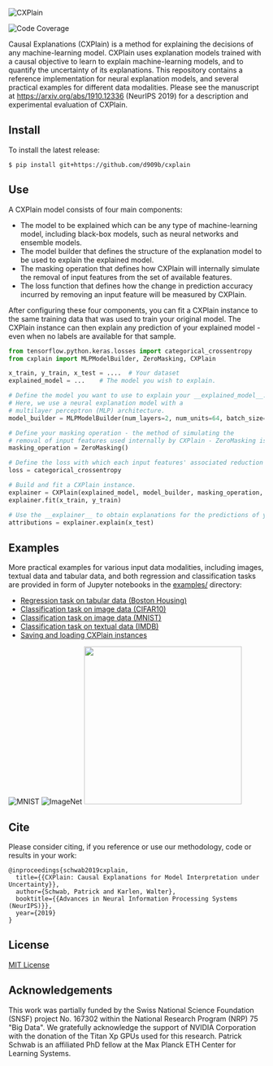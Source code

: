 ![CXPlain](http://schwabpatrick.com/img/cxplain_logo.png)

![Code Coverage](https://img.shields.io/badge/Coverage-88%25-green)

Causal Explanations (CXPlain) is a method for explaining the decisions of any machine-learning model. CXPlain uses explanation models trained with a causal objective to learn to explain machine-learning models, and to quantify the uncertainty of its explanations. This repository contains a reference implementation for neural explanation models, and several practical examples for different data modalities. Please see the manuscript at https://arxiv.org/abs/1910.12336 (NeurIPS 2019) for a description and experimental evaluation of CXPlain.

## Install

To install the latest release:

```
$ pip install git+https://github.com/d909b/cxplain
```

## Use

A CXPlain model consists of four main components:
- The model to be explained which can be any type of machine-learning model, including black-box models, such as neural networks and ensemble models.
- The model builder that defines the structure of the explanation model to be used to explain the explained model.
- The masking operation that defines how CXPlain will internally simulate the removal of input features from the set of available features.
- The loss function that defines how the change in prediction accuracy incurred by removing an input feature will be measured by CXPlain.

After configuring these four components, you can fit a CXPlain instance to the same training data that was used to train your original model. The CXPlain instance can then explain any prediction of your explained model - even when no labels are available for that sample.

```python
from tensorflow.python.keras.losses import categorical_crossentropy
from cxplain import MLPModelBuilder, ZeroMasking, CXPlain

x_train, y_train, x_test = ....  # Your dataset
explained_model = ...    # The model you wish to explain.

# Define the model you want to use to explain your __explained_model__.
# Here, we use a neural explanation model with a
# multilayer perceptron (MLP) architecture.
model_builder = MLPModelBuilder(num_layers=2, num_units=64, batch_size=256, learning_rate=0.001)

# Define your masking operation - the method of simulating the
# removal of input features used internally by CXPlain - ZeroMasking is typically a sensible default choice for tabular and image data.
masking_operation = ZeroMasking()

# Define the loss with which each input features' associated reduction in prediction error is calculated.
loss = categorical_crossentropy

# Build and fit a CXPlain instance.
explainer = CXPlain(explained_model, model_builder, masking_operation, loss)
explainer.fit(x_train, y_train)

# Use the __explainer__ to obtain explanations for the predictions of your __explained_model__.
attributions = explainer.explain(x_test)
```

## Examples

More practical examples for various input data modalities, including images, textual data and tabular data, and both regression and classification tasks are provided in form of Jupyter notebooks in the [examples/](examples) directory:
- [Regression task on tabular data (Boston Housing)](examples/boston_housing.ipynb)
- [Classification task on image data (CIFAR10)](examples/cifar10.ipynb)
- [Classification task on image data (MNIST)](examples/mnist.ipynb)
- [Classification task on textual data (IMDB)](examples/nlp.ipynb)
- [Saving and loading CXPlain instances](examples/save_and_load.ipynb)

![MNIST](http://schwabpatrick.com/img/mnist_samples.png)
![ImageNet](http://schwabpatrick.com/img/imagenet_samples.png)
<img src="http://schwabpatrick.com/img/twitter_samples.png" width="310">
## Cite

Please consider citing, if you reference or use our methodology, code or results in your work:

    @inproceedings{schwab2019cxplain,
      title={{CXPlain: Causal Explanations for Model Interpretation under Uncertainty}},
      author={Schwab, Patrick and Karlen, Walter},
      booktitle={{Advances in Neural Information Processing Systems (NeurIPS)}},
      year={2019}
    }

## License

[MIT License](LICENSE.txt)

## Acknowledgements

This work was partially funded by the Swiss National Science Foundation (SNSF) project No. 167302 within the National Research Program (NRP) 75 "Big Data". We gratefully acknowledge the support of NVIDIA Corporation with the donation of the Titan Xp GPUs used for this research. Patrick Schwab is an affiliated PhD fellow at the Max Planck ETH Center for Learning Systems.
